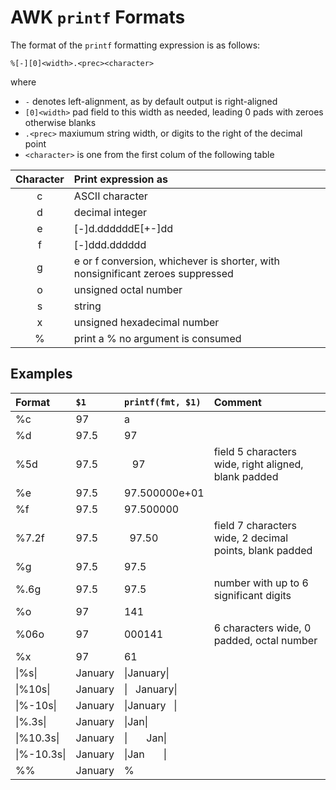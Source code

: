 # AWK `printf` Formats

The format of the `printf` formatting expression is as follows:

  `%[-][0]<width>.<prec><character>`

where

* `-` denotes left-alignment, as by default
 output is right-aligned
* `[0]<width>` pad field to this width as needed, leading 0 pads with zeroes otherwise blanks
* `.<prec>` maxiumum string width, or digits to the right of the decimal point
* `<character>` is one from the first colum of the following table

| Character | Print expression as |
|:-:|:-|
| c | ASCII character |
| d | decimal integer |
| e | [-]d.ddddddE[+-]dd |
| f | [-]ddd.dddddd |
| g | e or f conversion,  whichever is shorter, with nonsignificant zeroes suppressed |
| o | unsigned octal number |
| s | string |
| x | unsigned hexadecimal number |
| % | print a % no argument is consumed |

## Examples

| Format | `$1` | `printf(fmt, $1)` | Comment |
|:-------|:-----|:------------------|:--------|
| %c | 97 | a |
| %d | 97.5 | 97 |
| %5d | 97.5 | &nbsp;&nbsp;&nbsp;97 | field 5 characters wide, right aligned, blank padded |
| %e | 97.5 | 97.500000e+01 |
| %f | 97.5 | 97.500000 |
| %7.2f | 97.5 | &nbsp;&nbsp;97.50 | field 7 characters wide, 2 decimal points, blank padded |
| %g | 97.5 | 97.5 |
| %.6g | 97.5 | 97.5 | number with up to 6 significant digits |
| %o | 97 | 141 |
| %06o | 97 | 000141 | 6 characters wide, 0 padded, octal number |
| %x | 97 | 61 |
| &#124;%s&#124; | January | &#124;January&#124; |
| &#124;%10s&#124;| January | &#124;&nbsp;&nbsp;&nbsp;January&#124; |
| &#124;%-10s&#124;| January | &#124;January&nbsp;&nbsp;&nbsp;&#124; |
| &#124;%.3s&#124; | January | &#124;Jan&#124; |
| &#124;%10.3s&#124; | January | &#124;&nbsp;&nbsp;&nbsp;&nbsp;&nbsp;&nbsp;&nbsp;Jan&#124; |
| &#124;%-10.3s&#124; | January | &#124;Jan&nbsp;&nbsp;&nbsp;&nbsp;&nbsp;&nbsp;&nbsp;&#124; |
| %% | January | % |
